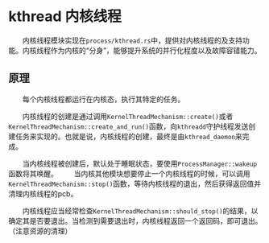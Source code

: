 # kthread 内核线程

&emsp;&emsp;内核线程模块实现在`process/kthread.rs`中，提供对内核线程的及支持功能。内核线程作为内核的“分身”，能够提升系统的并行化程度以及故障容错能力。

## 原理

&emsp;&emsp;每个内核线程都运行在内核态，执行其特定的任务。

&emsp;&emsp;内核线程的创建是通过调用`KernelThreadMechanism::create()`或者`KernelThreadMechanism::create_and_run()`函数，向`kthreadd`守护线程发送创建任务来实现的。也就是说，内核线程的创建，最终是由`kthread_daemon`来完成。

&emsp;&emsp;当内核线程被创建后，默认处于睡眠状态，要使用`ProcessManager::wakeup`函数将其唤醒。
&emsp;&emsp;当内核其他模块想要停止一个内核线程的时候，可以调用`KernelThreadMechanism::stop()`函数，等待内核线程的退出，然后获得返回值并清理内核线程的pcb。

&emsp;&emsp;内核线程应当经常检查`KernelThreadMechanism::should_stop()`的结果，以确定其是否要退出。当检测到需要退出时，内核线程返回一个返回码，即可退出。（注意资源的清理）
